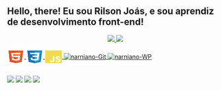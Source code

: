 ## Hello, there! Eu sou Rilson Joás, e sou aprendiz de desenvolvimento front-end!
<div align="center">
  <a href="https://github.com/narniano">
  <img height="180em" src="https://github-readme-stats.vercel.app/api?username=narniano&show_icons=true&theme=github_dark&include_all_commits=true&count_private=true"/>
  <img height="180em" src="https://github-readme-stats.vercel.app/api/top-langs/?username=narniano&layout=compact&langs_count=7&theme=github_dark"/>
</div>
<div style="display: inline_block"><br>
  <img align="center" alt="narniano-HTML" height="30" width="40" src="https://raw.githubusercontent.com/devicons/devicon/master/icons/html5/html5-original.svg">
  <img align="center" alt="narniano-CSS" height="30" width="40" src="https://raw.githubusercontent.com/devicons/devicon/master/icons/css3/css3-original.svg">
  <img align="center" alt="narniano-Js" height="30" width="40" src="https://raw.githubusercontent.com/devicons/devicon/master/icons/javascript/javascript-plain.svg">
  <img align="center" alt="narniano-Git" height="30" width="40" src="https://cdn.jsdelivr.net/gh/devicons/devicon/icons/git/git-original.svg">
  <img align="center" alt="narniano-WP" height="30" width="40" src="https://cdn.jsdelivr.net/gh/devicons/devicon/icons/wordpress/wordpress-plain.svg">
</div>
  
  ##
 
<div> 
  <a href="https://www.linkedin.com/in/rilson-guedes/" target="_blank"><img src="https://img.shields.io/badge/-LinkedIn-%230077B5?style=for-the-badge&logo=linkedin&logoColor=white" target="_blank"></a> 
  <a href="https://twitter.com/RilsonJoas" target="_blank"><img src="https://img.shields.io/badge/Twitter-1DA1F2?style=for-the-badge&logo=twitter&logoColor=white"></a> 
  <a href="https://www.instagram.com/rilsonjoas/" target="_blank"><img src="https://img.shields.io/badge/-Instagram-%23E4405F?style=for-the-badge&logo=instagram&logoColor=white" target="_blank"></a>
  <a href = "mailto:rilsonjoas10@gmail.com"><img src="https://img.shields.io/badge/-Gmail-%23333?style=for-the-badge&logo=gmail&logoColor=white" target="_blank"></a>
</div>
